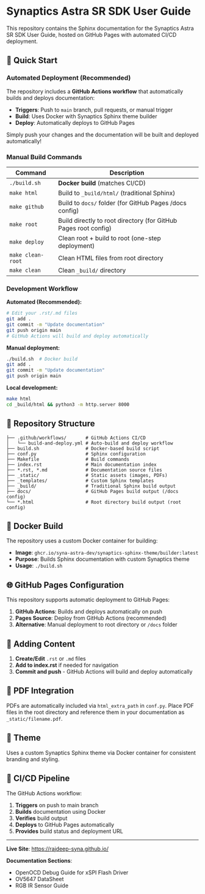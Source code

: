 # Synaptics Astra SR SDK User Guide

This repository contains the Sphinx documentation for the Synaptics Astra SR SDK User Guide, hosted on GitHub Pages with automated CI/CD deployment.

## 🚀 Quick Start

### Automated Deployment (Recommended)

The repository includes a **GitHub Actions workflow** that automatically builds and deploys documentation:

- **Triggers**: Push to `main` branch, pull requests, or manual trigger
- **Build**: Uses Docker with Synaptics Sphinx theme builder
- **Deploy**: Automatically deploys to GitHub Pages

Simply push your changes and the documentation will be built and deployed automatically!

### Manual Build Commands

| Command | Description |
|---------|-------------|
| `./build.sh` | **Docker build** (matches CI/CD) |
| `make html` | Build to `_build/html/` (traditional Sphinx) |
| `make github` | Build to `docs/` folder (for GitHub Pages /docs config) |
| `make root` | Build directly to root directory (for GitHub Pages root config) |
| `make deploy` | Clean root + build to root (one-step deployment) |
| `make clean-root` | Clean HTML files from root directory |
| `make clean` | Clean `_build/` directory |

### Development Workflow

**Automated (Recommended):**
```bash
# Edit your .rst/.md files
git add .
git commit -m "Update documentation"
git push origin main
# GitHub Actions will build and deploy automatically
```

**Manual deployment:**
```bash
./build.sh  # Docker build
git add .
git commit -m "Update documentation"
git push origin main
```

**Local development:**
```bash
make html
cd _build/html && python3 -m http.server 8000
```

## 📁 Repository Structure

```
├── .github/workflows/       # GitHub Actions CI/CD
│   └── build-and-deploy.yml # Auto-build and deploy workflow
├── build.sh                 # Docker-based build script
├── conf.py                  # Sphinx configuration
├── Makefile                 # Build commands
├── index.rst                # Main documentation index
├── *.rst, *.md              # Documentation source files
├── _static/                 # Static assets (images, PDFs)
├── _templates/              # Custom Sphinx templates
├── _build/                  # Traditional Sphinx build output
├── docs/                    # GitHub Pages build output (/docs config)
└── *.html                   # Root directory build output (root config)
```

## 🐳 Docker Build

The repository uses a custom Docker container for building:

- **Image**: `ghcr.io/syna-astra-dev/synaptics-sphinx-theme/builder:latest`
- **Purpose**: Builds Sphinx documentation with custom Synaptics theme
- **Usage**: `./build.sh`

## 🌐 GitHub Pages Configuration

This repository supports automatic deployment to GitHub Pages:

1. **GitHub Actions**: Builds and deploys automatically on push
2. **Pages Source**: Deploy from GitHub Actions (recommended)
3. **Alternative**: Manual deployment to root directory or `/docs` folder

## 📝 Adding Content

1. **Create/Edit** `.rst` or `.md` files
2. **Add to index.rst** if needed for navigation
3. **Commit and push** - GitHub Actions will build and deploy automatically

## 🔧 PDF Integration

PDFs are automatically included via `html_extra_path` in `conf.py`. Place PDF files in the root directory and reference them in your documentation as `_static/filename.pdf`.

## 🎨 Theme

Uses a custom Synaptics Sphinx theme via Docker container for consistent branding and styling.

## 🔄 CI/CD Pipeline

The GitHub Actions workflow:

1. **Triggers** on push to main branch
2. **Builds** documentation using Docker
3. **Verifies** build output
4. **Deploys** to GitHub Pages automatically
5. **Provides** build status and deployment URL

---

**Live Site**: https://rajdeep-syna.github.io/

**Documentation Sections**:
- OpenOCD Debug Guide for xSPI Flash Driver
- OV5647 DataSheet
- RGB IR Sensor Guide
